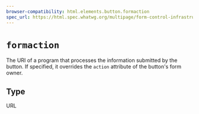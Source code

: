 ```yaml
---
browser-compatibility: html.elements.button.formaction
spec_url: https://html.spec.whatwg.org/multipage/form-control-infrastructure.html#attr-fs-formaction
---
```


# `formaction`

The URI of a program that processes the information submitted by the
button. If specified, it overrides the `action` attribute of the
button's form owner.

## Type

URL
